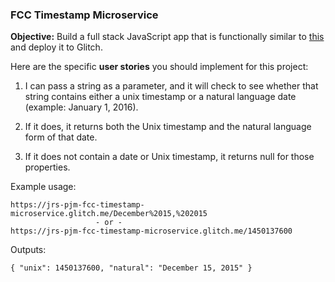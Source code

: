### FCC Timestamp Microservice

**Objective:** Build a full stack JavaScript app that is functionally similar to [this](https://timestamp-ms.herokuapp.com/) and deploy it to Glitch.

Here are the specific **user stories** you should implement for this project:

1.  I can pass a string as a parameter, and it will check to see whether that string contains either a unix timestamp or a natural language date (example: January 1, 2016).

2.  If it does, it returns both the Unix timestamp and the natural language form of that date.

3.  If it does not contain a date or Unix timestamp, it returns null for those properties.

Example usage:

```
https://jrs-pjm-fcc-timestamp-microservice.glitch.me/December%2015,%202015
                   - or -
https://jrs-pjm-fcc-timestamp-microservice.glitch.me/1450137600
```

Outputs:

```
{ "unix": 1450137600, "natural": "December 15, 2015" } 
```
